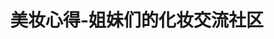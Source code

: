 ---
description: 姐妹们的秘籍，兄弟们看了阳痿。
layout: post
results:
- primaryGenreName: Health & Fitness
  version: '1.1'
  trackViewUrl: https://itunes.apple.com/cn/app/mei-zhuang-xin-jie-mei-men/id799255896?mt=8&uo=4
  artworkUrl100: http://a821.phobos.apple.com/us/r30/Purple/v4/22/7c/95/227c9513-0d78-60ba-ee8f-ab96b8c78c1b/mzl.xazmjtzs.png
  artworkUrl60: http://a878.phobos.apple.com/us/r30/Purple/v4/35/a0/46/35a04640-42b8-6595-3d9c-4d8c2e3133c7/Icon.png
  sellerName: yifang lan
  supportedDevices:
  - iPodTouchourthGen
  - iPadThirdGen4G
  - iPad2Wifi
  - iPodTouchFifthGen
  - iPadThirdGen
  - iPhone5s
  - iPadWifi
  - iPhone4
  - iPadMini4G
  - iPadFourthGen4G
  - iPadFourthGen
  - iPhone-3GS
  - iPodTouchThirdGen
  - iPhone5c
  - iPad23G
  - iPhone4S
  - iPad3G
  - iPhone5
  - iPadMini
  genres:
  - 健康健美
  - 生活
  trackName: 美妆心得-姐妹们的化妆交流社区
  description: '化妆是女人必做的功课！如何化妆才漂亮呢？


    教你化妆，一步步图文讲解，无论是职业篇的妆容，还是生活篇，约会篇 以及派对篇，都能够给你讲解最完美的


    化妆技巧！天下没有丑女人，只有不懂得化妆的女人，三分姿势七分靠化妆，学会化妆让自己每天都漂亮一点吧！本软件分享最全的化妆技巧，让你从零开始成为一个会化妆的气质女人！


    MM必备软件，随时随地学习化妆吧！'
  price: 0
  trackId: 799255896
  releaseDate: '2014-01-23T17:36:37Z'
  screenshotUrls:
  - http://a4.mzstatic.com/us/r30/Purple4/v4/7c/7a/7a/7c7a7a91-32b4-f949-1de0-6ab8a44a4104/screen1136x1136.jpeg
  - http://a3.mzstatic.com/us/r30/Purple4/v4/ee/39/cf/ee39cf4c-0000-d513-73fa-009e908736f5/screen1136x1136.jpeg
  - http://a1.mzstatic.com/us/r30/Purple/v4/66/e6/16/66e6168b-45b5-015b-6bef-7900f291282a/screen1136x1136.jpeg
  - http://a4.mzstatic.com/us/r30/Purple/v4/c2/ef/86/c2ef8657-4d80-59be-dad3-c45f838a5d27/screen1136x1136.jpeg
  artistViewUrl: https://itunes.apple.com/cn/artist/yifang-lan/id798393054?uo=4
  primaryGenreId: 6013
  kind: software
  fileSizeBytes: '13876716'
  bundleId: com.wumii.apps.1fsqvCNr
  trackContentRating: 12+
  artistName: yifang lan
  trackCensoredName: 美妆心得-姐妹们的化妆交流社区
  isGameCenterEnabled: false
  contentAdvisoryRating: 12+
  languageCodesISO2A:
  - EN
  - ZH
  features: &a []
  wrapperType: software
  artworkUrl512: http://a821.phobos.apple.com/us/r30/Purple/v4/22/7c/95/227c9513-0d78-60ba-ee8f-ab96b8c78c1b/mzl.xazmjtzs.png
  formattedPrice: 免费
  artistId: 798393054
  genreIds:
  - '6013'
  - '6012'
  currency: CNY
  ipadScreenshotUrls: *a
category: 健康健美
tags: tag1
resultCount: 1
title: 美妆心得-姐妹们的化妆交流社区

---